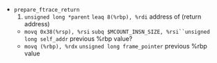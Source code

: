 * `prepare_ftrace_return`
    1. `unsigned long *parent` 
        `leaq 8(%rbp), %rdi`  address of (return address)
    * `movq 0x38(%rsp), %rsi` `subq $MCOUNT_INSN_SIZE, %rsi``unsigned long self_addr` previous %rbp value? 
    * `movq (%rbp), %rdx` `unsigned long frame_pointer` previous %rbp value
